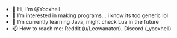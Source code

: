 - 👋 Hi, I’m @Yocxhell
- 👀 I’m interested in making programs... i know its too generic lol
- 🌱 I’m currently learning Java, might check Lua in the future
- 📫 How to reach me: Reddit (u/Leowanaton), Discord (_yocxhell)

<!---
Yocxhell/Yocxhell is a ✨ special ✨ repository because its `README.md` (this file) appears on your GitHub profile.
You can click the Preview link to take a look at your changes.
--->
